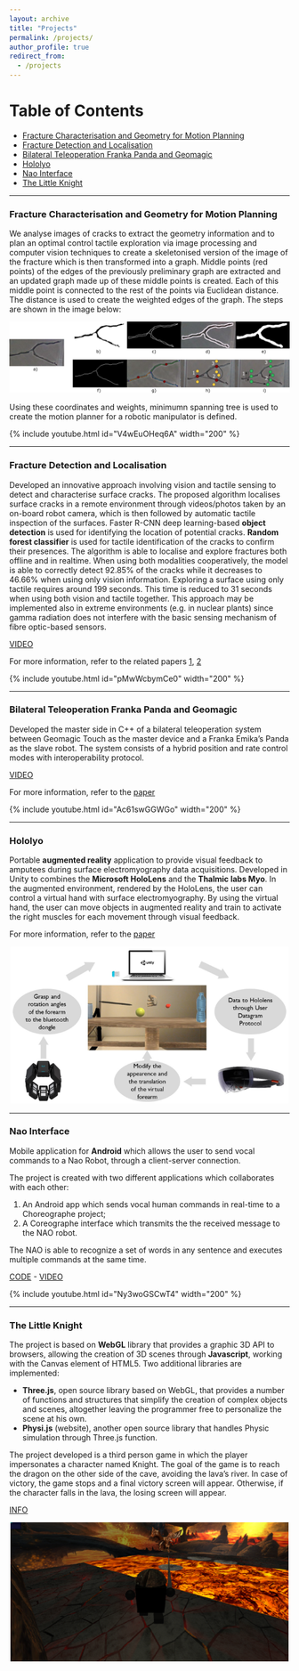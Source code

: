```yaml
---
layout: archive
title: "Projects"
permalink: /projects/
author_profile: true
redirect_from:
  - /projects
---
```

# Table of Contents
- [Fracture Characterisation and Geometry for Motion Planning](#fracture-characterisation-and-geometry-for-motion-planning)
- [Fracture Detection and Localisation](#fracture-detection-and-localisation)
- [Bilateral Teleoperation Franka Panda and Geomagic](#bilateral-teleoperation-franka-panda-and-geomagic)
- [Hololyo](#hololyo)
- [Nao Interface](#nao-interface)
- [The Little Knight](#the-little-knight)


--- 
### Fracture Characterisation and Geometry for Motion Planning

We analyse images of cracks to extract the geometry information and to plan an optimal control tactile exploration via image processing and computer vision techniques to create a skeletonised version of the image of the fracture which is then transformed into a graph. 
Middle points (red points) of the edges of the previously preliminary graph are extracted and an updated graph made up of these middle points is created. Each of this middle point is connected to the rest of the points via Euclidean distance. The distance is used to create the weighted edges of the graph.
The steps are shown in the image below:

<!-- First, the acquired image of the fracture is converted to grey scale colours and then blurred with a Gaussian filter (3x3 kernel).
The resulting image is converted to a binary image using a combination of Otsu and binary thresholds.
Once the binary image is obtained, morphological transformations are applied to it. 
Dilation is applied to join possible broken parts of the image of the crack.
Then, Canny Edge detection is implemented. 
The average of the intensities of the pixels is used to automatically construct the lower and higher threshold for edge detection.
The resulting edges are improved with additional morphological transformations (dilation).
Using the obtained edges, the contours of the fractures are calculated.
Calculation of the median surface area of the contours is used to eliminate the outliers (to remove the contours areas which are much smaller than the median).
The mask of the object is then created, which is later implemented to design a skeletonised version of the fracture.
The pruned skeleton, to avoid small fragments, is then used to build the graph of the fracture.
For brevity, the original image, the mask, the pruned skeleton and the graph are shown below. -->

![graph Image](https://github.com/francescapalermo/francescapalermo.github.io/blob/master/_projects/graph.png?raw=true)

Using these coordinates and weights, minimumn spanning tree is used to create the motion planner for a robotic manipulator is defined.

{% include youtube.html id="V4wEuOHeq6A" width="200" %}

--- 
### Fracture Detection and Localisation
	
Developed an innovative approach involving vision and tactile sensing to detect and characterise surface cracks. 
The proposed algorithm localises surface cracks in a remote environment through videos/photos taken by an on-board robot camera, which is then followed by automatic tactile inspection of the surfaces. 
Faster R-CNN deep learning-based **object detection** is used for identifying the location of potential cracks. 
**Random forest classifier** is used for tactile identification of the cracks to confirm their presences. 
The algorithm is able to localise and explore fractures both offline and in realtime.
When using both modalities cooperatively, the model is able to correctly detect 92.85% of the cracks while it decreases to 46.66% when using only vision information. 
Exploring a surface using only tactile requires around 199 seconds. This time is reduced to 31 seconds when using both vision and tactile together. 
This approach may be implemented also in extreme environments (e.g. in nuclear plants) since gamma radiation does not interfere with the basic sensing mechanism of fibre optic-based sensors.


[VIDEO](https://www.youtube.com/embed/pMwWcbymCe0)

For more information, refer to the related papers [1](https://www.frontiersin.org/articles/10.3389/frobt.2020.513004/full), [2](https://ieeexplore.ieee.org/abstract/document/9196936)


<!-- <p align="center">
  <a href="https://www.youtube.com/embed/dbRd6R_bzNE">
  <img border="0" alt="teleop" src="https://github.com/francescapalermo/francescapalermo.github.io/blob/master/_projects/multi_modal_algorithm_horizontal_complete.png?raw=true" width="600">
  </a>
</p> -->
{% include youtube.html id="pMwWcbymCe0" width="200" %}



--- 
### Bilateral Teleoperation Franka Panda and Geomagic

Developed the master side in C++ of a bilateral teleoperation system between Geomagic Touch as the master device and a Franka Emika’s Panda as the slave robot.
The system consists of a hybrid position and rate control modes with interoperability protocol.


[VIDEO](https://www.youtube.com/embed/Ac61swGGWGo)

For more information, refer to the [paper](https://link.springer.com/chapter/10.1007/978-3-030-23807-0_26)

<!-- <p align="center">
  <a href="https://www.youtube.com/embed/QcAdntJHpo8">
  <img border="0" alt="teleop" src="https://github.com/francescapalermo/francescapalermo.github.io/blob/master/_projects/positioncontrol.jpg?raw=true" width="400">
  </a>
</p> -->

{% include youtube.html id="Ac61swGGWGo" width="200" %}


--- 
### Hololyo

Portable **augmented reality** application to provide visual feedback to amputees during surface electromyography data acquisitions.
Developed in Unity to combines the **Microsoft HoloLens** and the **Thalmic labs Myo**. 
In the augmented environment, rendered by the HoloLens, the user can control a virtual hand with surface electromyography. 
By using the virtual hand, the user can move objects in augmented reality and train to activate the right muscles for each movement through visual feedback.

For more information, refer to the [paper](https://link.springer.com/chapter/10.1007/978-3-030-25332-5_1)

<p align="center">
  <img src="https://github.com/francescapalermo/francescapalermo.github.io/blob/master/_projects/hololyo.png?raw=true" alt="hololyo" width="500"/>
</p>

--- 
### Nao Interface

Mobile application for **Android** which allows the user to send vocal commands to a
Nao Robot, through a client-server connection. 

The project is created with two different applications which collaborates with each other:
1. An Android app which sends vocal human commands in real-time to a Choreographe project;
2. A Coreographe interface which transmits the the received message to the NAO robot.

The NAO is able to recognize a set of words in any sentence and executes multiple commands at the same time.


[CODE](https://sites.google.com/view/nao-interface) - [VIDEO](https://www.youtube.com/embed/Ny3woGSCwT4)

{% include youtube.html id="Ny3woGSCwT4" width="200" %}

<!-- <p align="center">
  <a href="https://www.youtube.com/embed/Ny3woGSCwT4">
  <img border="0" alt="nao" src="https://github.com/francescapalermo/francescapalermo.github.io/blob/master/_projects/nao.png?raw=true" width="400">
  </a>
</p> -->


<!-- --- 
### EEG Classification and Analysis
	
Analysis and classification of a [EEG signals datatbase](http://archive.ics.uci.edu/ml/datasets/EEG+Database) through the usage of the software [Neucube](https://kedri.aut.ac.nz/R-and-D-Systems/neucube).

**NeuCube** is a software development environment for **spiking neural network** (SNN) prototype systems. 
It facilitates the design and the implementation of efficient solutions to problems through precise selection and testing of most suitable methods and parameters 
for a Spatio-Temporal Data Machine (STDM).

The goal of the implemented database is to analyse EEG correlations of genetic predisposition to alcoholism. 
It contains measurements from 64 electrodes placed on subject's scalps which were sampled at 256 Hz (3.9-msec epoch) for 1 second.
The database consisted in two classes of subjects: alcoholic and control. 
Each subject was exposed to either a single stimulus (S1) or to two stimuli (S1 and S2) which were pictures of objects. 
When two stimuli were shown, they were presented in either a matched condition where S1 was identical to S2 or in a non-matched condition where S1 differed from S2.
In total, data were acquired from 122 subjects and each subject completed 120 trials where different stimuli were shown. 
The electrode positions were located at standard sites, following Standard Electrode Position Nomenclature

[INFO](https://github.com/francescapalermo/francescapalermo.github.io/blob/master/_projects/neucube.pdf)



--- 
### Motion Reconfiguration for Kuka Manipulator via Visual Servoing
	
Medical Robotics project for controlling the pose of a **Kuka manipulator** via Mutual-Information Based on Visual Servoing.
Visual Servoing uses the information acquired by a vision sensors (such as cameras) for feedback control of the pose/motion of a robot.
The proposed method can be used in medical applications for multimodal alignment, e.g. to compare multiple CT scans to monitor cancer mass growth.

Project developed with **Matlab** and **OpenCV**.

[INFO](https://github.com/francescapalermo/francescapalermo.github.io/blob/master/_projects/visual_servoing.pdf) -->


--- 
### The Little Knight
	
The project is based on **WebGL** library that provides a graphic 3D API to browsers, allowing the creation of 3D scenes through **Javascript**, working with the Canvas element of HTML5.
Two additional libraries are implemented:
* **Three.js**, open source library based on WebGL, that provides a number of functions and structures that simplify the creation of complex objects and scenes, altogether leaving the programmer free to personalize the scene at his own.
* **Physi.js** (website), another open source library that handles Physic simulation through Three.js function.

The project developed is a third person game in which the player impersonates a character named Knight.
The goal of the game is to reach the dragon on the other side of the cave, avoiding the lava’s river.
In case of victory, the game stops and a final victory screen will appear.
Otherwise, if the character falls in the lava, the losing screen will appear.

[INFO](https://github.com/francescapalermo/francescapalermo.github.io/blob/master/_projects/littleKnight.pdf)

<p align="center">
  <img src="https://github.com/francescapalermo/francescapalermo.github.io/blob/master/_projects/littleknight.png?raw=true" alt="littleknight" width="500"/>
</p>


